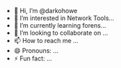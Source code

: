 - 👋 Hi, I’m @darkohowe
- 👀 I’m interested in Network Tools...
- 🌱 I’m currently learning forens...
- 💞️ I’m looking to collaborate on ...
- 📫 How to reach me ...
- 😄 Pronouns: ...
- ⚡ Fun fact: ...

<!---
darkohowe/darkohowe is a ✨ special ✨ repository because its `README.md` (this file) appears on your GitHub profile.
You can click the Preview link to take a look at your changes.
--->
